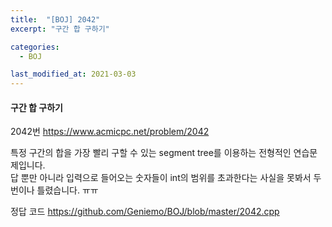 ```yaml
---
title:  "[BOJ] 2042"
excerpt: "구간 합 구하기"

categories:
  - BOJ

last_modified_at: 2021-03-03
---
```


#### 구간 합 구하기

2042번 <https://www.acmicpc.net/problem/2042>

특정 구간의 합을 가장 빨리 구할 수 있는 segment tree를 이용하는 전형적인 연습문제입니다.<br>
답 뿐만 아니라 입력으로 들어오는 숫자들이 int의 범위를 초과한다는 사실을 못봐서 두번이나 틀렸습니다. ㅠㅠ

정답 코드 <https://github.com/Geniemo/BOJ/blob/master/2042.cpp>